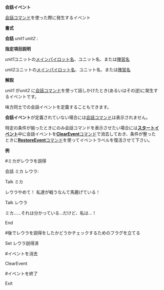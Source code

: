 **会話イベント**

[会話コマンド](会話.md)を使った際に発生するイベント

**書式**

**会話** *unit1* *unit2* :

**指定項目説明**

*unit1*ユニットの[メインパイロット名](メインパイロット名.md)、ユニット名、または[陣営名](陣営名.md)

*unit2*ユニットの[メインパイロット名](メインパイロット名.md)、ユニット名、または[陣営名](陣営名.md)

**解説**

*unit1* が*unit2* に[会話コマンド](会話.md)を使って話しかけたとき(あるいはその逆)に発生するイベントです。

味方同士での会話イベントを定義することもできます。

**会話イベント**が定義されていない場合には[会話コマンド](会話.md)は表示されません。

特定の条件が揃ったときにのみ会話コマンドを表示させたい場合には[**スタートイベント**](スタートイベント.md)中に会話イベントを[**ClearEvent**コマンド](ClearEventコマンド.md)で消去しておき、条件が整ったときに[**RestoreEvent**コマンド](RestoreEventコマンド.md)を使ってイベントラベルを復活させて下さい。

**例**

#ミカがレウラを説得

会話 ミカ レウラ:

Talk ミカ

レウラやめて！ 私達が戦うなんて馬鹿げている！

Talk レウラ

ミカ……それは分かっている…だけど、私は…！

End

#後でレウラを説得をしたかどうかチェックするためのフラグを立てる

Set レウラ説得済

#イベントを消去

ClearEvent

#イベントを終了

Exit
